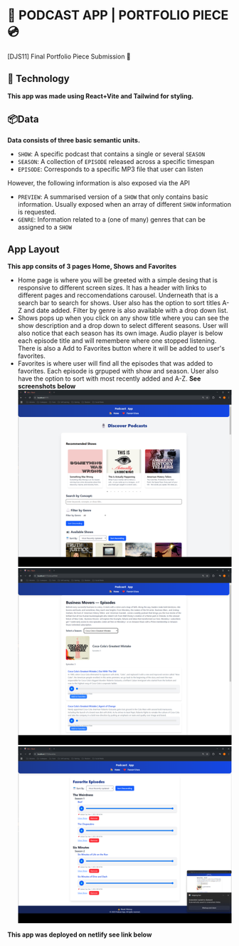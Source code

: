 # 🎵 PODCAST APP | PORTFOLIO PIECE 💿
[DJS11] Final Portfolio Piece Submission 🚀

## 🤖 Technology

**This app was made using React+Vite and Tailwind for styling.** 

## 📦Data

**Data consists of three basic semantic units.**

- `SHOW`: A specific podcast that contains a single or several `SEASON`
- `SEASON`: A collection of `EPISODE` released across a specific timespan
- `EPISODE`: Corresponds to a specific MP3 file that user can listen

However, the following information is also exposed via the API

- `PREVIEW`: A summarised version of a `SHOW` that only contains basic information. Usually exposed when an array of different `SHOW` information is requested.
- `GENRE`: Information related to a (one of many) genres that can be assigned to a `SHOW`

## App Layout

**This app consits of 3 pages Home, Shows and Favorites**

- Home page is where you will be greeted with a simple desing that is responsive to different screen sizes. It has a header with links to different pages and reccomendations carousel. Underneath that is a search bar to search for shows. User also has the option to sort titles A-Z and date added. Filter by genre is also available with a drop down list.
- Shows pops up when you click on any show title where you can see the show description and a drop down to select different seasons. User will also notice that each season has its own image. Audio player is below each episode title and will remembere where one stopped listening. There is also a Add to Favorites button where it will be added to user's favorites.
- Favorites is where user will find all the episodes that was added to favorites. Each episode is grpuped with show and season. User also have the option to sort with most recently added and A-Z.
  **See screenshots below**
  ![alt text](https://github.com/krugerjoshua/JOSKRU562_PTO2403_GroupA_JoshuaKruger_DJS11/blob/main/Screenshots/Screenshot%202025-03-01%20221329.png)
  ![alt text](https://github.com/krugerjoshua/JOSKRU562_PTO2403_GroupA_JoshuaKruger_DJS11/blob/main/Screenshots/Screenshot%202025-03-01%20221340.png)
  ![alt text](https://github.com/krugerjoshua/JOSKRU562_PTO2403_GroupA_JoshuaKruger_DJS11/blob/main/Screenshots/Screenshot%202025-03-01%20221344.png)

**This app was deployed on netlify see link below**

